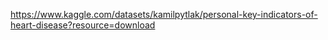 https://www.kaggle.com/datasets/kamilpytlak/personal-key-indicators-of-heart-disease?resource=download